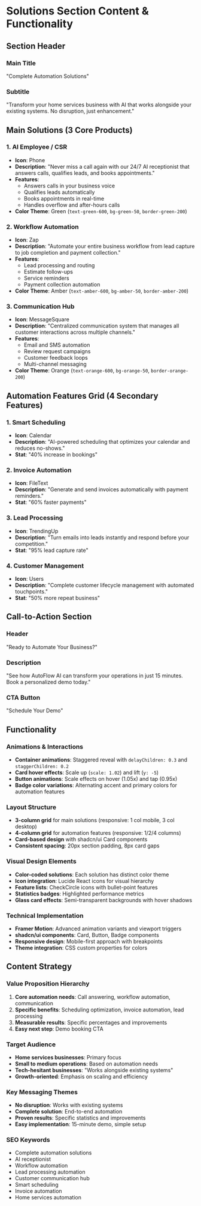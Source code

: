 # Solutions Section Content & Functionality

## Section Header

### Main Title
"Complete Automation Solutions"

### Subtitle
"Transform your home services business with AI that works alongside your existing systems. No disruption, just enhancement."

## Main Solutions (3 Core Products)

### 1. AI Employee / CSR
- **Icon**: Phone
- **Description**: "Never miss a call again with our 24/7 AI receptionist that answers calls, qualifies leads, and books appointments."
- **Features**:
  - Answers calls in your business voice
  - Qualifies leads automatically
  - Books appointments in real-time
  - Handles overflow and after-hours calls
- **Color Theme**: Green (`text-green-600`, `bg-green-50`, `border-green-200`)

### 2. Workflow Automation
- **Icon**: Zap
- **Description**: "Automate your entire business workflow from lead capture to job completion and payment collection."
- **Features**:
  - Lead processing and routing
  - Estimate follow-ups
  - Service reminders
  - Payment collection automation
- **Color Theme**: Amber (`text-amber-600`, `bg-amber-50`, `border-amber-200`)

### 3. Communication Hub
- **Icon**: MessageSquare
- **Description**: "Centralized communication system that manages all customer interactions across multiple channels."
- **Features**:
  - Email and SMS automation
  - Review request campaigns
  - Customer feedback loops
  - Multi-channel messaging
- **Color Theme**: Orange (`text-orange-600`, `bg-orange-50`, `border-orange-200`)

## Automation Features Grid (4 Secondary Features)

### 1. Smart Scheduling
- **Icon**: Calendar
- **Description**: "AI-powered scheduling that optimizes your calendar and reduces no-shows."
- **Stat**: "40% increase in bookings"

### 2. Invoice Automation
- **Icon**: FileText
- **Description**: "Generate and send invoices automatically with payment reminders."
- **Stat**: "60% faster payments"

### 3. Lead Processing
- **Icon**: TrendingUp
- **Description**: "Turn emails into leads instantly and respond before your competition."
- **Stat**: "95% lead capture rate"

### 4. Customer Management
- **Icon**: Users
- **Description**: "Complete customer lifecycle management with automated touchpoints."
- **Stat**: "50% more repeat business"

## Call-to-Action Section

### Header
"Ready to Automate Your Business?"

### Description
"See how AutoFlow AI can transform your operations in just 15 minutes. Book a personalized demo today."

### CTA Button
"Schedule Your Demo"

## Functionality

### Animations & Interactions
- **Container animations**: Staggered reveal with `delayChildren: 0.3` and `staggerChildren: 0.2`
- **Card hover effects**: Scale up (`scale: 1.02`) and lift (`y: -5`)
- **Button animations**: Scale effects on hover (1.05x) and tap (0.95x)
- **Badge color variations**: Alternating accent and primary colors for automation features

### Layout Structure
- **3-column grid** for main solutions (responsive: 1 col mobile, 3 col desktop)
- **4-column grid** for automation features (responsive: 1/2/4 columns)
- **Card-based design** with shadcn/ui Card components
- **Consistent spacing**: 20px section padding, 8px card gaps

### Visual Design Elements
- **Color-coded solutions**: Each solution has distinct color theme
- **Icon integration**: Lucide React icons for visual hierarchy
- **Feature lists**: CheckCircle icons with bullet-point features
- **Statistics badges**: Highlighted performance metrics
- **Glass card effects**: Semi-transparent backgrounds with hover shadows

### Technical Implementation
- **Framer Motion**: Advanced animation variants and viewport triggers
- **shadcn/ui components**: Card, Button, Badge components
- **Responsive design**: Mobile-first approach with breakpoints
- **Theme integration**: CSS custom properties for colors

## Content Strategy

### Value Proposition Hierarchy
1. **Core automation needs**: Call answering, workflow automation, communication
2. **Specific benefits**: Scheduling optimization, invoice automation, lead processing
3. **Measurable results**: Specific percentages and improvements
4. **Easy next step**: Demo booking CTA

### Target Audience
- **Home services businesses**: Primary focus
- **Small to medium operations**: Based on automation needs
- **Tech-hesitant businesses**: "Works alongside existing systems"
- **Growth-oriented**: Emphasis on scaling and efficiency

### Key Messaging Themes
- **No disruption**: Works with existing systems
- **Complete solution**: End-to-end automation
- **Proven results**: Specific statistics and improvements
- **Easy implementation**: 15-minute demo, simple setup

### SEO Keywords
- Complete automation solutions
- AI receptionist
- Workflow automation
- Lead processing automation
- Customer communication hub
- Smart scheduling
- Invoice automation
- Home services automation